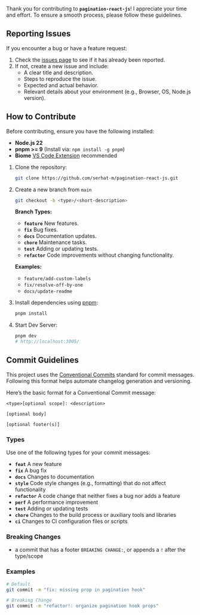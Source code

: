Thank you for contributing to **`pagination-react-js`**! I appreciate your time and effort. To ensure a smooth process, please follow these guidelines.

## Reporting Issues

If you encounter a bug or have a feature request:

1. Check the [issues page](https://github.com/serhat-m/pagination-react-js/issues) to see if it has already been reported.
2. If not, create a new issue and include:
    - A clear title and description.
    - Steps to reproduce the issue.
    - Expected and actual behavior.
    - Relevant details about your environment (e.g., Browser, OS, Node.js version).

## How to Contribute

Before contributing, ensure you have the following installed:

- **Node.js 22**
- **pnpm >= 9** (Install via: `npm install -g pnpm`)
- **Biome** [VS Code Extension](https://biomejs.dev/reference/vscode/#biome-vs-code-extension) recommended

1. Clone the repository:
    
    ```bash
    git clone https://github.com/serhat-m/pagination-react-js.git
    ```
    
2. Create a new branch from `main`
    
    ```bash
    git checkout -b <type>/<short-description>
    ```
    
    **Branch Types:**
    
    - **`feature`** New features.
    - **`fix`** Bug fixes.
    - **`docs`** Documentation updates.
    - **`chore`** Maintenance tasks.
    - **`test`** Adding or updating tests.
    - **`refactor`** Code improvements without changing functionality.
    
    **Examples:**
    
    - `feature/add-custom-labels`
    - `fix/resolve-off-by-one`
    - `docs/update-readme`
3. Install dependencies using [pnpm](https://pnpm.io/):
    
    ```bash
    pnpm install
    ```
    
4. Start Dev Server:
    
    ```bash
    pnpm dev
    # http://localhost:3005/
    ```
    

## Commit Guidelines

This project uses the [Conventional Commits](https://www.conventionalcommits.org/) standard for commit messages. Following this format helps automate changelog generation and versioning.

Here’s the basic format for a Conventional Commit message:

```
<type>[optional scope]: <description>

[optional body]

[optional footer(s)]
```

### Types

Use one of the following types for your commit messages:

- **`feat`** A new feature
- **`fix`** A bug fix
- **`docs`** Changes to documentation
- **`style`** Code style changes (e.g., formatting) that do not affect functionality
- **`refactor`** A code change that neither fixes a bug nor adds a feature
- **`perf`** A performance improvement
- **`test`** Adding or updating tests
- **`chore`** Changes to the build process or auxiliary tools and libraries
- **`ci`** Changes to CI configuration files or scripts

### Breaking Changes

- a commit that has a footer `BREAKING CHANGE:`, or appends a `!` after the type/scope

### Examples

```bash
# Default
git commit -m "fix: missing prop in pagination hook"

# Breaking Change
git commit -m "refactor!: organize pagination hook props"
```